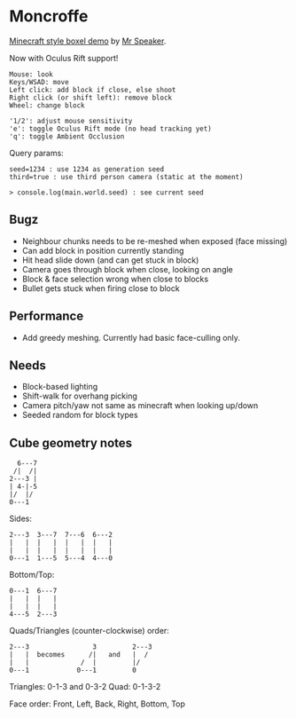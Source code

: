 # Moncroffe

[Minecraft style boxel demo](http://www.mrspeaker.net/dev/game/moncroffe) by [Mr Speaker](http://twitter.com/mrspeaker).

Now with Oculus Rift support!

	Mouse: look
	Keys/WSAD: move
	Left click: add block if close, else shoot
	Right click (or shift left): remove block
	Wheel: change block

	'1/2': adjust mouse sensitivity
	'e': toggle Oculus Rift mode (no head tracking yet)
	'q': toggle Ambient Occlusion

Query params:

	seed=1234 : use 1234 as generation seed
	third=true : use third person camera (static at the moment)

	> console.log(main.world.seed) : see current seed

## Bugz

- Neighbour chunks needs to be re-meshed when exposed (face missing)
- Can add block in position currently standing
- Hit head slide down (and can get stuck in block)
- Camera goes through block when close, looking on angle
- Block & face selection wrong when close to blocks
- Bullet gets stuck when firing close to block

## Performance

- Add greedy meshing. Currently had basic face-culling only.

## Needs

- Block-based lighting
- Shift-walk for overhang picking
- Camera pitch/yaw not same as minecraft when looking up/down
- Seeded random for block types

## Cube geometry notes

	  6---7
	 /|  /|
	2---3 |
	| 4-|-5
	|/  |/
	0---1

Sides:

	2---3  3---7  7---6  6---2
	|   |  |   |  |   |  |   |
	|   |  |   |  |   |  |   |
	0---1  1---5  5---4  4---0

Bottom/Top:

	0---1  6---7
	|   |  |   |
	|   |  |   |
	4---5  2---3

Quads/Triangles (counter-clockwise) order:

	2---3                3         2---3
	|   |  becomes      /|   and   |  /
	|   |             /  |         |/
	0---1            0---1         0

Triangles: 0-1-3 and 0-3-2
Quad: 0-1-3-2

Face order: Front, Left, Back, Right, Bottom, Top
